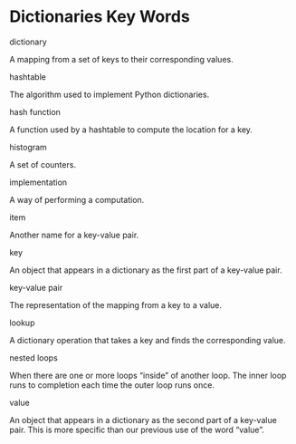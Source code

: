 # Dictionaries Key Words

dictionary

A mapping from a set of keys to their corresponding values.

hashtable

The algorithm used to implement Python dictionaries.

hash function

A function used by a hashtable to compute the location for a key.

histogram

A set of counters.

implementation

A way of performing a computation.

item

Another name for a key-value pair.

key

An object that appears in a dictionary as the first part of a key-value pair.

key-value pair

The representation of the mapping from a key to a value.

lookup

A dictionary operation that takes a key and finds the corresponding value.

nested loops

When there are one or more loops “inside” of another loop. The inner loop runs to completion each time the outer loop runs once.

value

An object that appears in a dictionary as the second part of a key-value pair. This is more specific than our previous use of the word “value”.



